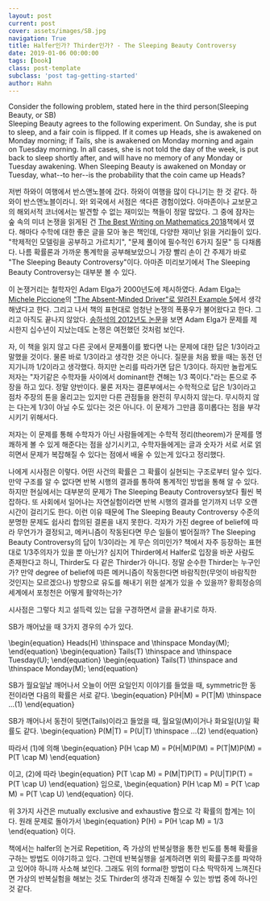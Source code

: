 ```yaml
---
layout: post
current: post
cover: assets/images/SB.jpg
navigation: True
title: Halfer인가? Thirder인가? - The Sleeping Beauty Controversy
date: 2019-01-06 00:00:00
tags: [book]
class: post-template
subclass: 'post tag-getting-started'
author: Hahn
---
```


Consider the following problem, stated here in the third person(Sleeping Beauty, or SB)   
Sleeping Beauty agrees to the following experiment. On Sunday, she is put to sleep, and a fair coin is flipped.
If it comes up Heads, she is awakened on Monday morning; if Tails, she is awakened on Monday morning and again on Tuesday morning.
In all cases, she is not told the day of the week, is put back to sleep shortly after, and will have no memory of any Monday or Tuesday awakening.
When Sleeping Beauty is awakened on Monday or Tuesday, what--to her--is the probability that the coin came up Heads?

저번 하와이 여행에서 반스앤노블에 갔다. 하와이 여행을 많이 다니기는 한 것 같다. 하와이 반스앤노블이라니.
와! 외국에서 서점은 색다른 경험이었다. 아마존이나 교보문고의 해외서적 코너에서는 발견할 수 없는 재미있는 책들이 정말 많았다. 
그 중에 잠자는 숲 속의 미녀 논쟁을 읽게된 건 [The Best Writing on Mathematics 2018](https://www.amazon.com/Best-Writing-Mathematics-2018/dp/0691182760/ref=sr_1_1?ie=UTF8&qid=1549450838&sr=8-1&keywords=the+best+writing+on+mathematics+2018)책에서 였다. 해마다 수학에 대한 좋은 글을 모아 놓은 책인데, 다양한 재미난 읽을 거리들이 있다. "학제적인 모델링을 공부하고 가르치기", "문제 풀이에 필수적인 6가지 질문" 등 다채롭다. 나름 확률론과 가까운 통계학을 공부해보았으니 가장 빨리 손이 간 주제가 바로 "The Sleeping Beauty Controversy"이다. 아마존 미리보기에서 The Sleeping Beauty Controversy는 대부분 볼 수 있다. 

이 논쟁거리는 철학자인 Adam Elga가 2000년도에 제시하였다. Adam Elga는 [Michele Piccione](http://www.lse.ac.uk/economics/people/faculty/michele-piccione)의 ["The Absent-Minded Driver"로 알려진 Example 5](https://pdfs.semanticscholar.org/dd03/415f643088df006f9ad12e22f43a57adb552.pdf)에서 생각해냈다고 한다. 그리고 나서 책의 표현대로 엄청난 논쟁의 폭풍우가 불어왔다고 한다. 
그리고 아직도 끝나지 않았다. [송하석의 2012년도 논문](http://www.analyticphilosophy.kr/attach/p/25_HSSong.pdf)을 보면 Adam Elga가 문제를 제시한지 십수년이 지났는데도 논쟁은 여전했던 것처럼 보인다. 

자, 이 책을 읽지 않고 다른 곳에서 문제풀이를 봤다면 나는 문제에 대한 답은 1/3이라고 말했을 것이다. 물론 바로 1/3이라고 생각한 것은 아니다.
질문을 처음 봤을 때는 동전 던지기니까 1/2이라고 생각했다. 하지만 논리를 따라가면 답은 1/3이다. 
하지만 놀랍게도 저자는 "자기같은 수학자들 사이에서 dominant한 견해는 1/3 쪽이다."라는 톤으로 주장을 하고 있다. 
정말 양반이다. 물론 저자는 결론부에서는 수학적으로 답은 1/3이라고 점차 주장의 톤을 올리고는 있지만 다른 관점들을 
완전히 무시하지 않는다. 무시하지 않는 다는게 1/3이 아닐 수도 있다는 것은 아니다. 이 문제가 그만큼 흥미롭다는 점을 부각시키기 위해서다.

저자는 이 문제를 통해 수학자가 아닌 사람들에게는 수학적 정리(theorem)가 문제를 명쾌하게 볼 수 있게 해준다는 점을 상기시키고, 수학자들에게는 글과 숫자가 서로 서로 얽히면서 문제가 복잡해질 수 있다는 점에서 배울 수 있는게 있다고 정리했다. 

나에게 시사점은 이렇다. 어떤 사건의 확률은 그 확률이 실현되는 구조로부터 알수 있다. 만약 구조를 알 수 없다면 반복 시행의 결과를 통하여 통계적인 방법을 통해 알 수 있다. 하지만 현실에서는 대부분의 문제가 The Sleeping Beauty Controversy보다 훨씬 복잡하다. 또 사회에서 일어나는 자연실험이라면 반복 시행의 결과를 얻기까지 너무 오랜 시간이 걸리기도 한다. 이런 이유 때문에 The Sleeping Beauty Controversy 수준의 분명한 문제도 쉽사리 합의된 결론을 내지 못한다. 각자가 가진 degree of belief에 따라 무언가가 결정되고, 메커니즘이 작동된다면 무슨 일들이 벌어질까?
The Sleeping Beauty Controversy의 답이 1/3이라는 게 무슨 의미인가? 책에서 자주 등장하는 표현대로 1/3주의자가 
있을 뿐 아닌가? 심지어 Thirder에서 Halfer로 입장을 바꾼 사람도 존재한다고 하니, Thirder도 다 같은 Thirder가 아니다. 정말 순수한 Thirder는 누구인가? 만약 degree of belief에 따른 메커니즘이 작동한다면 바람직한(무엇이 바람직한 것인지는 모르겠으나) 방향으로 유도를 해내기 위한 설계가 있을 수 있을까? 황희정승의 세계에서 포청천은 어떻게 활약하는가?

시사점은 그렇다 치고 설득력 있는 답을 구경하면서 글을 끝내기로 하자.

SB가 깨어났을 때 3가지 경우의 수가 있다. 

\begin{equation}
Heads(H) \thinspace and \thinspace Monday(M);
\end{equation}
\begin{equation}
Tails(T) \thinspace and \thinspace Tuesday(U); 
\end{equation}
\begin{equation}
Tails(T) \thinspace and \thinspace Monday(M);
\end{equation}

SB가 월요일날 깨어나서 오늘이 어떤 요일인지 이야기를 들었을 때, symmetric한 동전이라면 다음의 확률은 서로 같다.
\begin{equation} P(H|M) = P(T|M) \thinspace ...(1) \end{equation}

SB가 깨어나서 동전이 뒷면(Tails)이라고 들었을 때, 월요일(M)이거나 화요일(U)일 확률도 같다. 
\begin{equation} P(M|T) = P(U|T) \thinspace ...(2) \end{equation}

따라서 (1)에 의해
\begin{equation} 
P(H \cap M) = P(H|M)P(M) = P(T|M)P(M) = P(T \cap M) 
\end{equation}

이고, (2)에 따라
\begin{equation} 
P(T \cap M) = P(M|T)P(T) = P(U|T)P(T) = P(T \cap U) 
\end{equation}
임으로,
\begin{equation} P(H \cap M) =  P(T \cap M) = P(T \cap U) \end{equation}
이다.

위 3가지 사건은 mutually exclusive and exhaustive 함으로 각 확률의 합계는 1이다. 
원래 문제로 돌아가서 \begin{equation} P(H) = P(H \cap M) = 1/3 \end{equation} 
이다.

책에서는 halfer의 논거로 Repetition, 즉 가상의 반복실행을 통한 빈도를 통해 확률을 구하는 방법도 이야기하고 있다.
그런데 반복실행을 설계하려면 위의 확률구조를 파악하고 있어야 하니까 사소해 보인다. 그래도 위의 formal한 방법이
다소 딱딱하게 느껴진다면 가상의 반복실험을 해보는 것도 Thirder의 생각과 친해질 수 있는 방법 중에 하나인 것 같다.



























